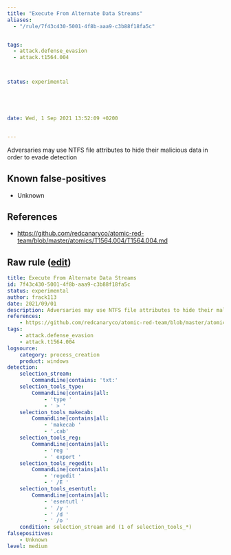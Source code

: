 ```yaml
---
title: "Execute From Alternate Data Streams"
aliases:
  - "/rule/7f43c430-5001-4f8b-aaa9-c3b88f18fa5c"


tags:
  - attack.defense_evasion
  - attack.t1564.004



status: experimental





date: Wed, 1 Sep 2021 13:52:09 +0200


---
```


Adversaries may use NTFS file attributes to hide their malicious data in order to evade detection

<!--more-->


## Known false-positives

* Unknown



## References

* https://github.com/redcanaryco/atomic-red-team/blob/master/atomics/T1564.004/T1564.004.md


## Raw rule ([edit](https://github.com/SigmaHQ/sigma/edit/master/rules/windows/process_creation/proc_creation_win_alternate_data_streams.yml))
```yaml
title: Execute From Alternate Data Streams
id: 7f43c430-5001-4f8b-aaa9-c3b88f18fa5c
status: experimental
author: frack113
date: 2021/09/01
description: Adversaries may use NTFS file attributes to hide their malicious data in order to evade detection
references:
    - https://github.com/redcanaryco/atomic-red-team/blob/master/atomics/T1564.004/T1564.004.md
tags:
    - attack.defense_evasion
    - attack.t1564.004
logsource:
    category: process_creation
    product: windows
detection:
    selection_stream:
        CommandLine|contains: 'txt:'
    selection_tools_type:
        CommandLine|contains|all:
            - 'type '
            - ' > '
    selection_tools_makecab:
        CommandLine|contains|all:
            - 'makecab '
            - '.cab'
    selection_tools_reg:
        CommandLine|contains|all:
            - 'reg '
            - ' export '
    selection_tools_regedit:
        CommandLine|contains|all:
            - 'regedit '
            - ' /E '
    selection_tools_esentutl:
        CommandLine|contains|all:
            - 'esentutl '
            - ' /y '
            - ' /d '
            - ' /o '
    condition: selection_stream and (1 of selection_tools_*) 
falsepositives:
    - Unknown
level: medium

```
